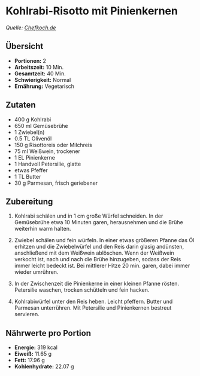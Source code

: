 # Kohlrabi-Risotto mit Pinienkernen

*Quelle: [Chefkoch.de](https://www.chefkoch.de/rezepte/1743831283344591/Kohlrabi-Risotto-mit-Pinienkernen.html)*

## Übersicht
- **Portionen:** 2
- **Arbeitszeit:** 10 Min.
- **Gesamtzeit:** 40 Min.
- **Schwierigkeit:** Normal
- **Ernährung:** Vegetarisch

## Zutaten

- 400 g Kohlrabi
- 650 ml Gemüsebrühe
- 1 Zwiebel(n)
- 0.5 TL Olivenöl
- 150 g Risottoreis oder Milchreis
- 75 ml Weißwein, trockener
- 1 EL Pinienkerne
- 1 Handvoll Petersilie, glatte
- etwas Pfeffer
- 1 TL Butter
- 30 g Parmesan, frisch geriebener

## Zubereitung

1. Kohlrabi schälen und in 1 cm große Würfel schneiden. In der Gemüsebrühe etwa 10 Minuten garen, herausnehmen und die Brühe weiterhin warm halten.

2. Zwiebel schälen und fein würfeln. In einer etwas größeren Pfanne das Öl erhitzen und die Zwiebelwürfel und den Reis darin glasig andünsten, anschließend mit dem Weißwein ablöschen. Wenn der Weißwein verkocht ist, nach und nach die Brühe hinzugeben, sodass der Reis immer leicht bedeckt ist. Bei mittlerer Hitze 20 min. garen, dabei immer wieder umrühren.

3. In der Zwischenzeit die Pinienkerne in einer kleinen Pfanne rösten. Petersilie waschen, trocken schütteln und fein hacken.

4. Kohlrabiwürfel unter den Reis heben. Leicht pfeffern. Butter und Parmesan unterrühren. Mit Petersilie und Pinienkernen bestreut servieren.

## Nährwerte pro Portion
- **Energie:** 319 kcal
- **Eiweiß:** 11.65 g
- **Fett:** 17.96 g
- **Kohlenhydrate:** 22.07 g